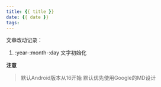 ```yaml
---
title: {{ title }}
date: {{ date }}
tags:
---
```

文章改动记录：
1. :year-:month-:day 文字初始化

**注意**
> 默认Android版本从16开始
> 默认优先使用Google的MD设计